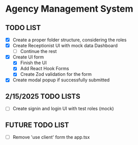 # Agency Management System

## TODO LIST

- [x] Create a proper folder structure, considering the roles
- [x] Create Receptionist UI with mock data Dashboard
  - [ ] Continue the rest
- [x] Create UI form
  - [x] Finish the UI
  - [x] Add React Hook Forms
  - [x] Create Zod validation for the form
- [x] Create modal popup if successfully submitted

## 2/15/2025 TODO LISTS

- [ ] Create signin and login UI with test roles (mock)

## FUTURE TODO LIST

- [ ] Remove 'use client' form the app.tsx
